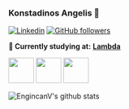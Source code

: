 ### Konstadinos Angelis 👋

[![Linkedin](https://img.shields.io/badge/-LinkedIn-222222?style=flat-square&logo=Linkedin&logoColor=white&link=https://www.linkedin.com/in/konstadinos/)](https://www.linkedin.com/in/konstadinos/)
[![GitHub followers](https://img.shields.io/github/followers/EngincanV.svg?style=social&label=Follow&maxAge=2592000)](https://github.com/KonstadinosAngelis?tab=following)

**💼 Currently studying at:**  <a href="https://lambdaschool.com/go?utm_source=google&utm_medium=paid&utm_campaign=brand_lambdaschool_bamboo_gsearch_cvr_branded&utm_term=53144480055&utm_content=lambdaschool&utm_type=459964654291" target="_blank"><b>Lambda</b></a>

<code><a href="https://www.python.org/" target="_blank"><img height="50" src="https://img.favpng.com/12/16/8/python-programming-basics-for-absolute-beginners-programming-language-computer-programming-scripting-language-png-favpng-tzCaYdL2pH32nkgujyzGg5qxM.jpg"></a></code>
<code><a href="https://www.javascript.com/" target="_blank"><img height="50" src="https://www.vectorlogo.zone/logos/javascript/javascript-horizontal.svg"></a></code>
<code><a href="https://reactjs.org/" target="_blank"><img height="50" src="https://www.vectorlogo.zone/logos/reactjs/reactjs-ar21.svg"></a></code>

![EngincanV's github stats](https://github-readme-stats.vercel.app/api?username=KonstadinosAngelis&show_icons=true&line_height=30)
